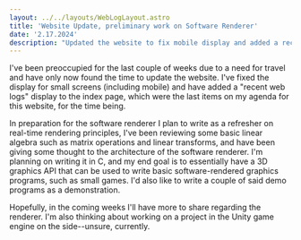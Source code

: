 ```yaml
---
layout: ../../layouts/WebLogLayout.astro
title: 'Website Update, preliminary work on Software Renderer'
date: '2.17.2024'
description: "Updated the website to fix mobile display and added a recent web log display on the main page."
---
```

I've been preoccupied for the last couple of weeks due to a need for travel and have only now found the time to update the website. I've fixed the display for small screens (including mobile) and have added a "recent web logs" display to the index page, which were the last items on my agenda for this website, for the time being.

In preparation for the software renderer I plan to write as a refresher on real-time rendering principles, I've been reviewing some basic linear algebra such as matrix operations and linear transforms, and have been giving some thought to the architecture of the software renderer. I'm planning on writing it in C, and my end goal is to essentially have a 3D graphics API that can be used to write basic software-rendered graphics programs, such as small games. I'd also like to write a couple of said demo programs as a demonstration.

Hopefully, in the coming weeks I'll have more to share regarding the renderer. I'm also thinking about working on a project in the Unity game engine on the side--unsure, currently.